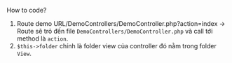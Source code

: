 How to code?
1. Route demo URL/DemoControllers/DemoController.php?action=index
-> Route sẽ trỏ đến file `DemoControllers/DemoController.php` và call tới method là `action`.
2. `$this->folder` chính là folder view của controller đó nằm trong folder `View`.